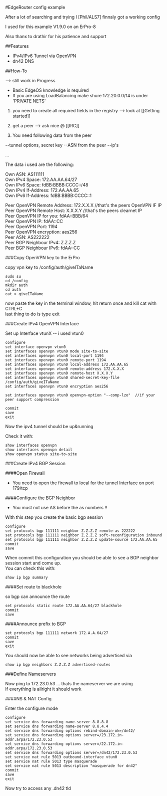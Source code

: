 #EdgeRouter config example   

After a lot of searching and trying I [Phil/ALS7] finnaly got a working config    

I used for this example V1.9.0 on an ErPro-8  

Also thanx to drathir for his patience and support  

##Features

* IPv4/IPv6 Tunnel via OpenVPN  
* dn42 DNS  

##How-To

--> still work in Progress  

* Basic EdgeOS knowledge is required 
* If you are using LoadBalancing make shure 172.20.0.0/14 is under 'PRIVATE NETS' 

1) you need to create all required fields in the registry --> look at [[Getting started]] 

2) get a peer --> ask nice @ [[IRC]] 

3) You need following data from the peer  

--tunnel options, secret key --ASN from the peer --ip's  

...  

The data i used are the following:

Own ASN: AS111111  
Own IPv4 Space: 172.AA.AA.64/27  
Own IPv6 Space: fdBB:BBBB:CCCC::/48  
Own IPv4 If-Address: 172.AA.AA.65  
Own IPv6 If-Address: fdBB:BBBB:CCCC::1   


Peer OpenVPN Remote Address: 172.X.X.X  //that's the peers OpenVPN IF IP  
Peer OpenVPN Remote Host: X.X.X.Y  //that's the peers clearnet IP  
Peer OpenVPN IP for you: fdAA::BBB/64  
Peer OpenVPN IP: fdAA::CC  
Peer OpenVPN Port: 1194  
Peer OpenVPN encryption: aes256  
Peer ASN: AS222222  
Peer BGP Neighbour IPv4: Z.Z.Z.Z  
Peer BGP Neighbour IPv6: fdAA::CC  

###Copy OpenVPN key to the ErPro  

copy vpn key to /config/auth/giveITaName  

    sudo su  
    cd /config  
    mkdir auth  
    cd auth  
    cat > giveITaName  

now paste the key in the terminal window, hit return once and kill cat with CTRL+C  
last thing to do is type exit  

###Create IPv4 OpenVPN Interface

Set up Interface vtunX -- i used vtun0  

    configure  
    set interface openvpn vtun0  
    set interfaces openvpn vtun0 mode site-to-site  
    set interfaces openvpn vtun0 local-port 1194   
    set interfaces openvpn vtun0 remote-port 1194  
    set interfaces openvpn vtun0 local-address 172.AA.AA.65  
    set interfaces openvpn vtun0 remote-address 172.X.X.X  
    set interfaces openvpn vtun0 remote-host X.X.X.Y   
    set interfaces openvpn vtun0 shared-secret-key-file /config/auth/giveITaName    
    set interfaces openvpn vtun0 encryption aes256  

    set interfaces openvpn vtun0 openvpn-option "--comp-lzo"  //if your peer support compression  

    commit   
    save  
    exit  

Now the ipv4 tunnel should be up&running  

Check it with:  

    show interfaces openvpn    
    show interfaces openvpn detail  
    show openvpn status site-to-site  

###Create IPv4 BGP Session

####Open Firewall

* You need to open the firewall to local for the tunnel Interface on port 179/tcp

####Configure the BGP Neighbor

* You must not use AS before the as numbers !!

With this step you create the basic bgp session  

    configure  
    set protocols bgp 111111 neighbor Z.Z.Z.Z remote-as 222222  
    set protocols bgp 111111 neighbor Z.Z.Z.Z soft-reconfiguration inbound  
    set protocols bgp 111111 neighbor Z.Z.Z.Z update-source 172.AA.AA.65  
    commit
    save

When commit this configuration you should be able to see a BGP neighbor session start and come up.  
You can check this with:

    show ip bgp summary  

####Set route to blackhole  

so bgp can announce the route  

    set protocols static route 172.AA.AA.64/27 blackhole  
    commit  
    save  

####Announce prefix to BGP
  
    set protocols bgp 111111 network 172.A.A.64/27  
    commit  
    save  
    exit  

You should now be able to see networks being advertised via  

    show ip bgp neighbors Z.Z.Z.Z advertised-routes  

###Define Nameservers

Now ping to 172.23.0.53 ... thats the nameserver we are using  
If everything is allright it should work  

####NS & NAT Config

Enter the configure mode  

    configure
    set service dns forwarding name-server 8.8.8.8  
    set service dns forwarding name-server 8.8.4.4
    set service dns forwarding options rebind-domain-ok=/dn42/ 
    set service dns forwarding options server=/23.172.in-addr.arpa/172.23.0.53  
    set service dns forwarding options server=/22.172.in-addr.arpa/172.23.0.53  
    set service dns forwarding options server=/dn42/172.23.0.53  
    set service nat rule 5013 outbound-interface vtun0
    set service nat rule 5013 type masquerade
    set service nat rule 5013 description "masquerade for dn42"
    commit
    save
    exit

Now try to access any .dn42 tld
